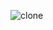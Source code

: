 ![clone](https://github.com/synarda/Movie-App/assets/67860630/a4f4db6c-8c59-4ac6-a53e-2b401cfbd5c3)
